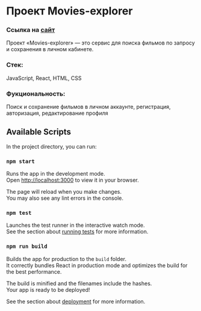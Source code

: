 # Проект Movies-explorer

### Ссылка на [сайт](http://marias.movies.explore.nomoredomains.monster/)

Проект «Movies-explorer» — это сервис для поиска фильмов по запросу и сохранения в личном кабинете.

### Стек:
JavaScript, React, HTML, CSS

### Фукциональность:
Поиск и сохранение фильмов в личном аккаунте, регистрация, авторизация, редактирование профиля

## Available Scripts

In the project directory, you can run:

### `npm start`

Runs the app in the development mode.\
Open [http://localhost:3000](http://localhost:3000) to view it in your browser.

The page will reload when you make changes.\
You may also see any lint errors in the console.

### `npm test`

Launches the test runner in the interactive watch mode.\
See the section about [running tests](https://facebook.github.io/create-react-app/docs/running-tests) for more information.

### `npm run build`

Builds the app for production to the `build` folder.\
It correctly bundles React in production mode and optimizes the build for the best performance.

The build is minified and the filenames include the hashes.\
Your app is ready to be deployed!

See the section about [deployment](https://facebook.github.io/create-react-app/docs/deployment) for more information.
